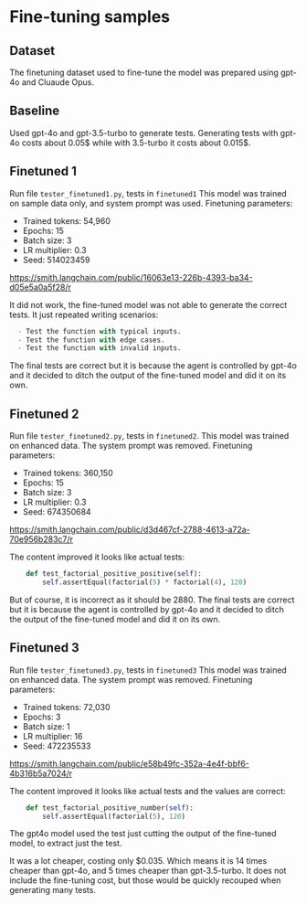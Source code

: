 # Fine-tuning samples

## Dataset

The finetuning dataset used to fine-tune the model was prepared using gpt-4o and Cluaude Opus.

## Baseline

Used gpt-4o and gpt-3.5-turbo to generate tests. Generating tests with gpt-4o costs about 0.05$ while with 3.5-turbo it costs about 0.015$.

## Finetuned 1

Run file `tester_finetuned1.py`, tests in `finetuned1`
This model was trained on sample data only, and system prompt was used.
Finetuning parameters:

- Trained tokens: 54,960
- Epochs: 15
- Batch size: 3
- LR multiplier: 0.3
- Seed: 514023459

https://smith.langchain.com/public/16063e13-226b-4393-ba34-d05e5a0a5f28/r

It did not work, the fine-tuned model was not able to generate the correct tests. It just repeated writing scenarios:

```python
  - Test the function with typical inputs.
  - Test the function with edge cases.
  - Test the function with invalid inputs.
```

The final tests are correct but it is because the agent is controlled by gpt-4o and it decided to ditch the output of the fine-tuned model and did it on its own.

## Finetuned 2

Run file `tester_finetuned2.py`, tests in `finetuned2`.
This model was trained on enhanced data. The system prompt was removed.
Finetuning parameters:

- Trained tokens: 360,150
- Epochs: 15
- Batch size: 3
- LR multiplier: 0.3
- Seed: 674350684

https://smith.langchain.com/public/d3d467cf-2788-4613-a72a-70e956b283c7/r

The content improved it looks like actual tests:

```python
    def test_factorial_positive_positive(self):
        self.assertEqual(factorial(5) * factorial(4), 120)
```

But of course, it is incorrect as it should be 2880.
The final tests are correct but it is because the agent is controlled by gpt-4o and it decided to ditch the output of the fine-tuned model and did it on its own.

## Finetuned 3

Run file `tester_finetuned3.py`, tests in `finetuned3`
This model was trained on enhanced data. The system prompt was removed.
Finetuning parameters:

- Trained tokens: 72,030
- Epochs: 3
- Batch size: 1
- LR multiplier: 16
- Seed: 472235533

https://smith.langchain.com/public/e58b49fc-352a-4e4f-bbf6-4b316b5a7024/r

The content improved it looks like actual tests and the values are correct:
```python
    def test_factorial_positive_number(self):
        self.assertEqual(factorial(5), 120)
```
The gpt4o model used the test just cutting the output of the fine-tuned model, to extract just the test.

It was a lot cheaper, costing only $0.035. Which means it is 14 times cheaper than gpt-4o, and 5 times cheaper than gpt-3.5-turbo. It does not include the fine-tuning cost, but those would be quickly recouped when generating many tests.
